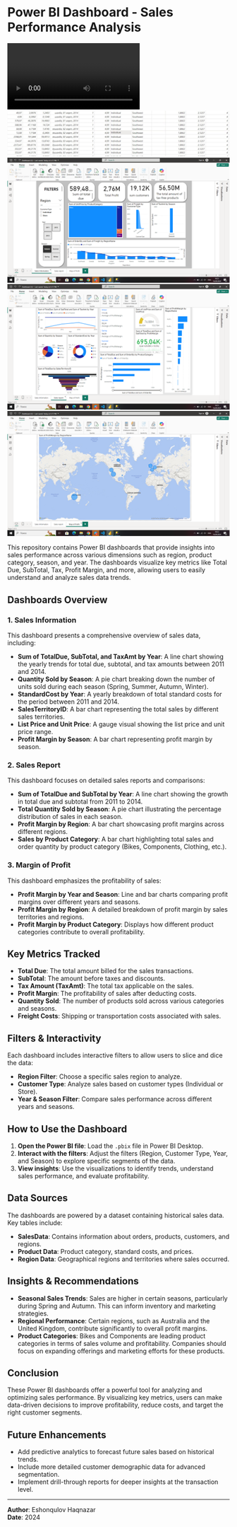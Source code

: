 # Power BI Dashboard - Sales Performance Analysis
<video controls src="bandicam 2024-09-17 16-50-42-589.mp4" title="Title"></video>
![alt text](image.png)
![alt text](image-3.png)
![alt text](image-1.png)
![alt text](image-2.png)

This repository contains Power BI dashboards that provide insights into sales performance across various dimensions such as region, product category, season, and year. The dashboards visualize key metrics like Total Due, SubTotal, Tax, Profit Margin, and more, allowing users to easily understand and analyze sales data trends.

## Dashboards Overview

### 1. **Sales Information**
This dashboard presents a comprehensive overview of sales data, including:
- **Sum of TotalDue, SubTotal, and TaxAmt by Year**: A line chart showing the yearly trends for total due, subtotal, and tax amounts between 2011 and 2014.
- **Quantity Sold by Season**: A pie chart breaking down the number of units sold during each season (Spring, Summer, Autumn, Winter).
- **StandardCost by Year**: A yearly breakdown of total standard costs for the period between 2011 and 2014.
- **SalesTerritoryID**: A bar chart representing the total sales by different sales territories.
- **List Price and Unit Price**: A gauge visual showing the list price and unit price range.
- **Profit Margin by Season**: A bar chart representing profit margin by season.
  
### 2. **Sales Report**
This dashboard focuses on detailed sales reports and comparisons:
- **Sum of TotalDue and SubTotal by Year**: A line chart showing the growth in total due and subtotal from 2011 to 2014.
- **Total Quantity Sold by Season**: A pie chart illustrating the percentage distribution of sales in each season.
- **Profit Margin by Region**: A bar chart showcasing profit margins across different regions.
- **Sales by Product Category**: A bar chart highlighting total sales and order quantity by product category (Bikes, Components, Clothing, etc.).

### 3. **Margin of Profit**
This dashboard emphasizes the profitability of sales:
- **Profit Margin by Year and Season**: Line and bar charts comparing profit margins over different years and seasons.
- **Profit Margin by Region**: A detailed breakdown of profit margin by sales territories and regions.
- **Profit Margin by Product Category**: Displays how different product categories contribute to overall profitability.

## Key Metrics Tracked
- **Total Due**: The total amount billed for the sales transactions.
- **SubTotal**: The amount before taxes and discounts.
- **Tax Amount (TaxAmt)**: The total tax applicable on the sales.
- **Profit Margin**: The profitability of sales after deducting costs.
- **Quantity Sold**: The number of products sold across various categories and seasons.
- **Freight Costs**: Shipping or transportation costs associated with sales.
  
## Filters & Interactivity
Each dashboard includes interactive filters to allow users to slice and dice the data:
- **Region Filter**: Choose a specific sales region to analyze.
- **Customer Type**: Analyze sales based on customer types (Individual or Store).
- **Year & Season Filter**: Compare sales performance across different years and seasons.

## How to Use the Dashboard
1. **Open the Power BI file**: Load the `.pbix` file in Power BI Desktop.
2. **Interact with the filters**: Adjust the filters (Region, Customer Type, Year, and Season) to explore specific segments of the data.
3. **View insights**: Use the visualizations to identify trends, understand sales performance, and evaluate profitability.

## Data Sources
The dashboards are powered by a dataset containing historical sales data. Key tables include:
- **SalesData**: Contains information about orders, products, customers, and regions.
- **Product Data**: Product category, standard costs, and prices.
- **Region Data**: Geographical regions and territories where sales occurred.

## Insights & Recommendations
- **Seasonal Sales Trends**: Sales are higher in certain seasons, particularly during Spring and Autumn. This can inform inventory and marketing strategies.
- **Regional Performance**: Certain regions, such as Australia and the United Kingdom, contribute significantly to overall profit margins.
- **Product Categories**: Bikes and Components are leading product categories in terms of sales volume and profitability. Companies should focus on expanding offerings and marketing efforts for these products.

## Conclusion
These Power BI dashboards offer a powerful tool for analyzing and optimizing sales performance. By visualizing key metrics, users can make data-driven decisions to improve profitability, reduce costs, and target the right customer segments.

## Future Enhancements
- Add predictive analytics to forecast future sales based on historical trends.
- Include more detailed customer demographic data for advanced segmentation.
- Implement drill-through reports for deeper insights at the transaction level.

---

**Author**: Eshonqulov Haqnazar  
**Date**: 2024  
